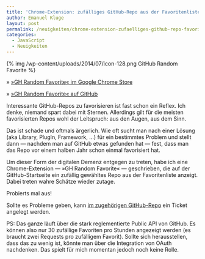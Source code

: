 ```yaml
---
title: 'Chrome-Extension: zufälliges GitHub-Repo aus der Favoritenliste'
author: Emanuel Kluge
layout: post
permalink: /neuigkeiten/chrome-extension-zufaelliges-github-repo-favoriten/
categories:
  - JavaScript
  - Neuigkeiten
---
```


{% img /wp-content/uploads/2014/07/icon-128.png GitHub Random Favorite %}

» [&raquo;GH Random Favorite&laquo; im Google Chrome Store](https://chrome.google.com/webstore/detail/gh-random-favorite/ogmnlelgbkfjjjhmhefdlfblpdiopedb)

» [&raquo;GH Random Favorite&laquo; auf GitHub](https://github.com/herschel666/gh-random-favorite)

Interessante GitHub-Repos zu favorisieren ist fast schon ein Reflex. Ich denke, niemand spart dabei mit Sternen. Allerdings gilt für die meisten favorisierten Repos wohl der Leitspruch: aus den Augen, aus dem Sinn.

Das ist schade und oftmals ärgerlich. Wie oft sucht man nach einer Lösung (aka Library, PlugIn, Framework, …) für ein bestimmtes Problem und stellt dann — nachdem man auf GitHub etwas gefunden hat — fest, dass man das Repo vor einem halben Jahr schon einmal favorisiert hat.

Um dieser Form der digitalen Demenz entgegen zu treten, habe ich eine Chrome-Extension — »GH Random Favorite« — geschrieben, die auf der GitHub-Startseite ein zufällig gewähltes Repo aus der Favoritenliste anzeigt. Dabei treten wahre Schätze wieder zutage.

Probierts mal aus!

Sollte es Probleme geben, kann [im zugehörigen GitHub-Repo](https://github.com/herschel666/gh-random-favorite/issues) ein Ticket angelegt werden.

PS: Das ganze läuft über die stark reglementierte Public API von GitHub. Es können also nur 30 zufällige Favoriten pro Stunden angezeigt werden (es braucht zwei Requests pro zufälligem Favorit). Sollte sich herausstellen, dass das zu wenig ist, könnte man über die Integration von OAuth nachdenken. Das spielt für mich momentan jedoch noch keine Rolle.
